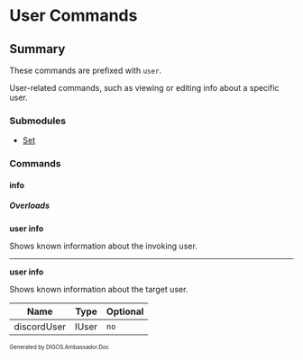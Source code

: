 ﻿User Commands
=============
## Summary
These commands are prefixed with `user`. 

User-related commands, such as viewing or editing info about a specific user.

### Submodules
* [Set](user_set.md)

### Commands
#### info
##### Overloads
**user info**

Shows known information about the invoking user.

---

**user info**

Shows known information about the target user.

| Name | Type | Optional |
| --- | --- | --- |
| discordUser | IUser | `no` |

<sub><sup>Generated by DIGOS.Ambassador.Doc</sup></sub>
